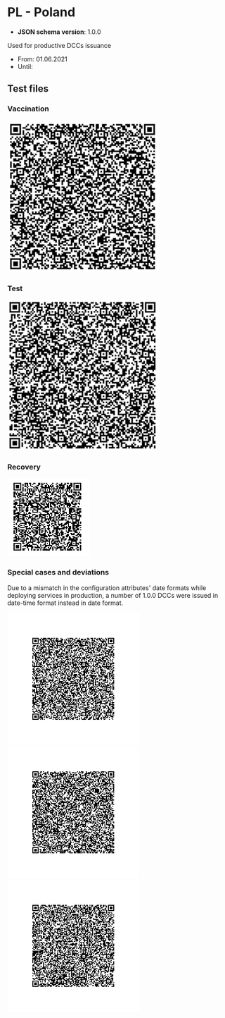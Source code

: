 # PL - Poland

* **JSON schema version**: 1.0.0

Used for productive DCCs issuance
* From: 01.06.2021
* Until:

## Test files

### Vaccination

![VAC](VAC.png)

### Test

![TEST](TEST.png)

### Recovery

![REC](REC.png)

### Special cases and deviations
Due to a mismatch in the configuration attributes' date formats while deploying services in production, a number of 1.0.0 DCCs were issued in date-time format instead in date format. 

![VAC-11](VAC-11.png)
![VAC-12](VAC-12.png)
![VAC-13](VAC-13.png)